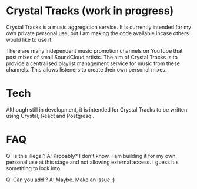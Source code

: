 # Crystal Tracks (work in progress)
Crystal Tracks is a music aggregation service. It is currently intended for my own private personal use, but I am making the code available incase others would like to use it.

There are many independent music promotion channels on YouTube that post mixes of small SoundCloud artists. The aim of Crystal Tracks is to provide a centralised playlist management service for music from these channels. This allows listeners to create their own personal mixes.

# Tech
Although still in development, it is intended for Crystal Tracks to be written using Crystal, React and Postgresql.

# FAQ
Q: Is this illegal?
A: Probably? I don't know. I am building it for my own personal use at this stage and not allowing external access. I guess it's something to look into.

Q: Can you add <feature>?
A: Maybe. Make an issue :)

